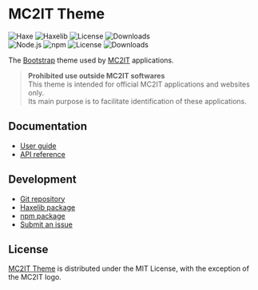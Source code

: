 # MC2IT Theme
![Haxe](https://badgen.net/badge/haxe/%3E%3D4.3.0/green) ![Haxelib](https://badgen.net/haxelib/v/mc2it_theme) ![License](https://badgen.net/haxelib/license/mc2it_theme) ![Downloads](https://badgen.net/haxelib/d/mc2it_theme)  
![Node.js](https://badgen.net/npm/node/@mc2it/theme) ![npm](https://badgen.net/npm/v/@mc2it/theme) ![License](https://badgen.net/npm/license/@mc2it/theme) ![Downloads](https://badgen.net/npm/dt/@mc2it/theme)

The [Bootstrap](https://getbootstrap.com) theme used by [MC2IT](https://www.mc2it.com) applications.

> **Prohibited use outside MC2IT softwares**  
This theme is intended for official MC2IT applications and websites only.  
Its main purpose is to facilitate identification of these applications.

## Documentation
- [User guide](https://mc2it.github.io/theme)
- [API reference](https://mc2it.github.io/theme/api)

## Development
- [Git repository](https://github.com/mc2it/theme)
- [Haxelib package](https://lib.haxe.org/p/mc2it_theme)
- [npm package](https://www.npmjs.com/package/@mc2it/theme)
- [Submit an issue](https://github.com/mc2it/theme/issues)

## License
[MC2IT Theme](https://mc2it.github.io/theme) is distributed under the MIT License,
with the exception of the MC2IT logo.
